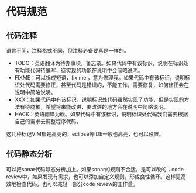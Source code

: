 # 代码规范

## 代码注释
语言不同，注释格式不同，但注释必备要素是一样的。

+ TODO：英语翻译为待办事项，备忘录。如果代码中有该标识，说明在标识处有功能代码待编写，待实现的功能在说明中会简略说明。
+ FIXME：可以拆成短语，fix me ，意为修理我。如果代码中有该标识，说明标识处代码需要修正，甚至代码是错误的，不能工作，需要修复，如何修正会在说明中简略说明。
+ XXX：如果代码中有该标识，说明标识处代码虽然实现了功能，但是实现的方法有待商榷，希望将来能改进，要改进的地方会在说明中简略说明。
+ HACK：英语翻译为砍。如果代码中有该标识，说明标识处代码我们需要根据自己的需求去调整程序代码。

这几种标记VIM都是高亮的，eclipse等IDE一般也高亮，也可以设置。

## 代码静态分析
可以把sonar代码静态分析加上。如果sonar的规则不合适，是可以改的；code review中，如果发现有需求，也可以添加自定义规则，形成良性循环。这样更高效地检查代码，也可以减轻一部分code review的工作量。
